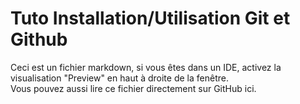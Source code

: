 # Tuto Installation/Utilisation Git et Github

Ceci est un fichier markdown, si vous êtes dans un IDE, activez la visualisation "Preview" en haut à droite de la fenêtre.</br>
Vous pouvez aussi lire ce fichier directement sur GitHub ici.